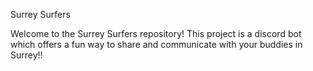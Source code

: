 Surrey Surfers

Welcome to the Surrey Surfers  repository! This project is a discord bot which offers a fun way to share and communicate  with your buddies in Surrey!!

